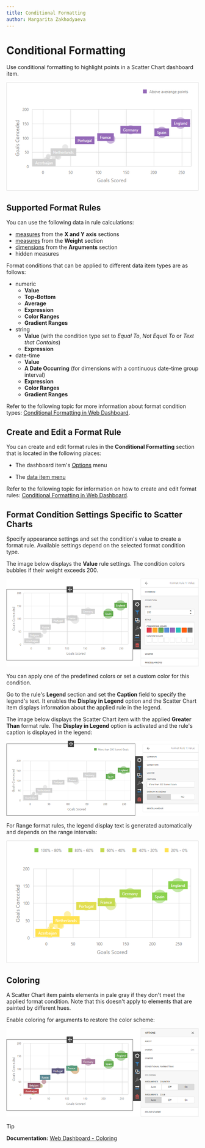 ```yaml
---
title: Conditional Formatting
author: Margarita Zakhodyaeva
---
```

# Conditional Formatting

Use conditional formatting to highlight points in a Scatter Chart dashboard item.

![web-cf-scatter-chart-main](../../../../images/web-cf-scatter-chart-main.png)

## Supported Format Rules

You can use the following data in rule calculations:

- [measures](../../bind-dashboard-items-to-data/bind-dashboard-items-to-data-in-the-web-dashboard.md) from the **X and Y axis** sections 
- [measures](../../bind-dashboard-items-to-data/bind-dashboard-items-to-data-in-the-web-dashboard.md) from the **Weight** section
- [dimensions](../../bind-dashboard-items-to-data/bind-dashboard-items-to-data-in-the-web-dashboard.md) from the **Arguments** section 
- hidden measures 

Format conditions that can be applied to different data item types are as follows:
* numeric 
	* **Value** 
	* **Top-Bottom**
	* **Average**
	* **Expression** 
	* **Color Ranges**
	* **Gradient Ranges**
* string 
	* **Value** (with the condition type set to _Equal To_, _Not Equal To_ or _Text that Contains_)
	* **Expression**
* date-time 
	* **Value**
	* **A Date Occurring** (for dimensions with a continuous date-time group interval)
	* **Expression**
	* **Color Ranges**
	* **Gradient Ranges**


Refer to the following topic for more information about format condition types: [Conditional Formatting in Web Dashboard](../../appearance-customization/conditional-formatting.md).

## Create and Edit a Format Rule 

You can create and edit format rules in the **Conditional Formatting** section that is located in the following places:

* The dashboard item's [Options](../../ui-elements/dashboard-item-menu.md) menu

* The [data item menu](../../ui-elements/data-item-menu.md)

Refer to the following topic for information on how to create and edit format rules: [Conditional Formatting in Web Dashboard](../../appearance-customization/conditional-formatting.md).

## Format Condition Settings Specific to Scatter Charts

Specify appearance settings and set the condition's value to create a format rule. Available settings depend on the selected format condition type.

The image below displays the **Value** rule settings. The condition colors bubbles if their weight exceeds 200.

![web-scatter-chart-cf-appearance-settings-dialog](../../../../images/web-scatter-chart-cf-appearance-settings-dialog.png)

You can apply one of the predefined colors or set a custom color for this condition.

Go to the rule's **Legend** section and set the **Caption** field to specify the legend's text. It enables the **Display in Legend** option and the Scatter Chart item displays information about the applied rule in the legend.

The image below displays the Scatter Chart item with the applied **Greater Than** format rule. The **Display in Legend** option is activated and the rule's caption is displayed in the legend:

![web-scatter-chart-conditional-formatting](../../../../images/web-scatter-chart-conditional-formatting.png)

For Range format rules, the legend display text is generated automatically and depends on the range intervals:

![web-scatter-chart-with-range-rule](../../../../images/web-scatter-chart-with-range-rule.png)

## Coloring 

A Scatter Chart item paints elements in pale gray if they don't meet the applied format condition. Note that this doesn't apply to elements that are painted by different hues.

Enable coloring for arguments to restore the color scheme:

![web-scatter-chart-color-by-hue](../../../../images/web-scatter-chart-color-by-hue.png)

> [!Tip]
> **Documentation:**
> [Web Dashboard - Coloring](../../appearance-customization/coloring.md)
